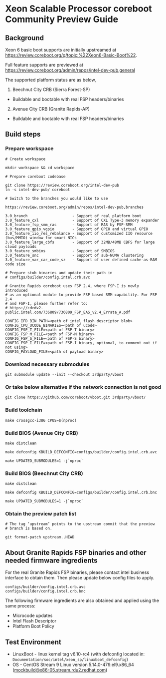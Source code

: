 Xeon Scalable Processor coreboot Community Preview Guide
================================================

## Background

Xeon 6 basic boot supports are initially upstreamed at
https://review.coreboot.org/q/topic:%22Xeon6-Basic-Boot%22.

Full feature supports are previewed at
https://review.coreboot.org/admin/repos/intel-dev-pub,general

The supported platform status are as below,

1. Beechnut City CRB (Sierra Forest-SP)

- Buildable and bootable with real FSP headers/binaries

2. Avenue City CRB (Granite Rapids-AP)

- Buildable and bootable with real FSP headers/binaries

## Build steps

### Prepare workspace

```
# Create workspace

mkdir workspace && cd workspace

# Prepare coreboot codebase

git clone https://review.coreboot.org/intel-dev-pub
ln -s intel-dev-pub/ coreboot

# Switch to the branches you would like to use

https://review.coreboot.org/admin/repos/intel-dev-pub,branches

3.0_branch                    - Support of real platform boot
3.0_feature_cxl               - Support of CXL Type-3 memory expander
3.0_feature_fsp_smm_ras       - Support of RAS by FSP-SMM
3.0_feature_gpio_vgpio        - Support of GPIO and virtual GPIO
3.0_feature_iio_res_rebalance - Support of customized IIO resource (bus/MMIO) window for smart NICs
3.0_feature_large_cbfs        - Support of 32MB/48MB CBFS for large cloud payloads
3.0_feature_smbios            - Support of SMBIOS
3.0_feature_snc               - Support of sub-NUMA clustering
3.0_feature_var_car_code_sz   - Support of user defined cache-as-RAM code size

# Prepare stub binaries and update their path in
# configs/builder/config.intel.crb.avc

# Granite Rapids coreboot uses FSP 2.4, where FSP-I is newly introduced
# as an optional module to provide FSP based SMM capability. For FSP 2.4
# and FSP-I, please further refer to:
# https://cdrdv2-public.intel.com/736809/736809_FSP_EAS_v2.4_Errata_A.pdf

CONFIG_IFD_BIN_PATH=<path of intel flash descriptor blob>
CONFIG_CPU_UCODE_BINARIES=<path of ucode>
CONFIG_FSP_T_FILE=<path of FSP-T binary>
CONFIG_FSP_M_FILE=<path of FSP-M binary>
CONFIG_FSP_S_FILE=<path of FSP-S binary>
CONFIG_FSP_I_FILE=<path of FSP-I binary, optional, to comment out if not using>
CONFIG_PAYLOAD_FILE=<path of payload binary>
```

### Download necessary submodules
```
git submodule update --init --checkout 3rdparty/vboot
```

### Or take below alternative if the network connection is not good
```
git clone https://github.com/coreboot/vboot.git 3rdparty/vboot/
```

### Build toolchain
```
make crossgcc-i386 CPUS=$(nproc)
```

### Build BIOS (Avenue City CRB)
```
make distclean

make defconfig KBUILD_DEFCONFIG=configs/builder/config.intel.crb.avc

make UPDATED_SUBMODULES=1 -j`nproc`
```

### Build BIOS (Beechnut City CRB)
```
make distclean

make defconfig KBUILD_DEFCONFIG=configs/builder/config.intel.crb.bnc

make UPDATED_SUBMODULES=1 -j`nproc`
```

### Obtain the preview patch list

```
# The tag ‘upstream’ points to the upstream commit that the preview
# branch is based on.

git format-patch upstream..HEAD
```

## About Granite Rapids FSP binaries and other needed firmware ingredients

For the real Granite Rapids FSP binaries, please contact intel business interface to obtain them.
Then please update below config files to apply.

```
configs/builder/config.intel.crb.avc
configs/builder/config.intel.crb.bnc
```

The following firmware ingredients are also obtained and applied using the same process:

- Microcode updates
- Intel Flash Descriptor
- Platform Boot Policy

## Test Environment

- LinuxBoot - linux kernel tag v6.10-rc4 (with defconfig located in: `Documentation/soc/intel/xeon_sp/linuxboot_defconfig`)
- OS - CentOS Stream 9 Linux version 5.14.0-479.el9.x86_64 (mockbuild@x86-05.stream.rdu2.redhat.com)
